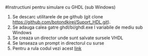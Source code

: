 #Instructiuni pentru simulare cu GHDL (sub Windows)

1. Se descarc utilitarele de pe github (git clone https://github.com/botondkirei/Suport_HDL.git).
2. Se adauga calea gatre ghdl/bi/ghdl.exe l variabile de mediu sub Windows
3. Se creaza un director unde sunt salvate sursele VHDL
4. Se lanseaza un prompt in directorul cu surse
5. Pentru a rula codul vezi acest [link](https://ghdl.readthedocs.io/en/latest/using/QuickStartGuide.html)

